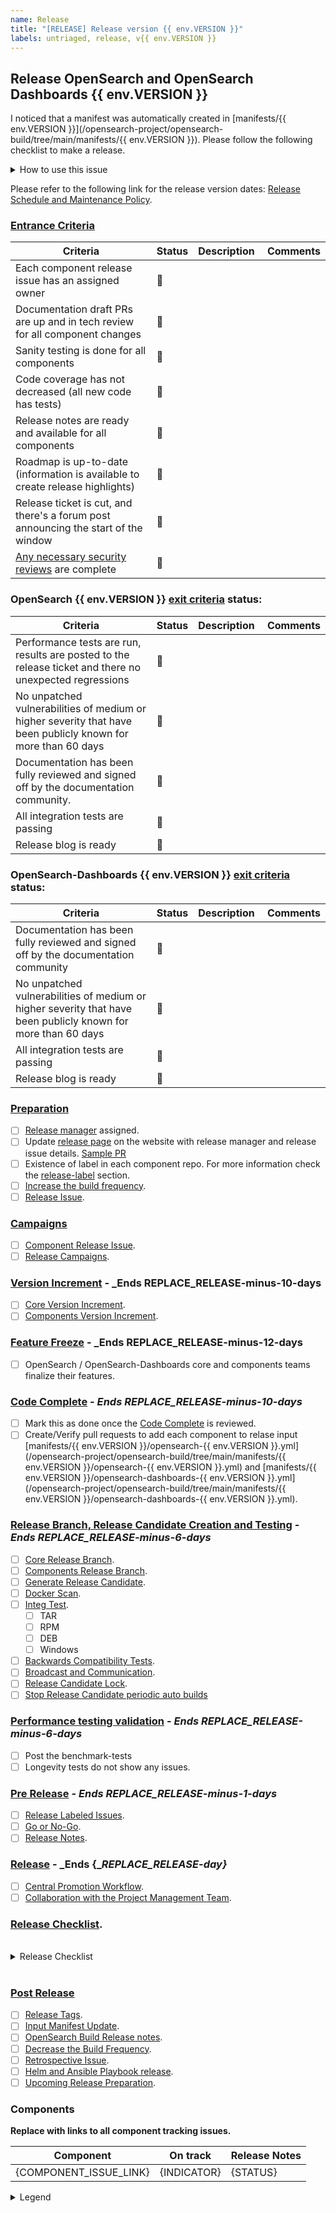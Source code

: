 ```yaml
---
name: Release
title: "[RELEASE] Release version {{ env.VERSION }}"
labels: untriaged, release, v{{ env.VERSION }}
---
```


## Release OpenSearch and OpenSearch Dashboards {{ env.VERSION }}

I noticed that a manifest was automatically created in [manifests/{{ env.VERSION }}](/opensearch-project/opensearch-build/tree/main/manifests/{{ env.VERSION }}). Please follow the following checklist to make a release.

<details><summary>How to use this issue</summary>
<p>

## This Release Issue

This issue captures the state of the OpenSearch release, its assignee (Release Manager) is responsible for driving the release. Please contact them or @mention them on this issue for help. There are linked issues on components of the release where individual components can be tracked. For more information check the the [Release Process OpenSearch Guide](https://github.com/opensearch-project/opensearch-build/wiki/Releasing-the-Distribution).

</p>
</details>

Please refer to the following link for the release version dates: [Release Schedule and Maintenance Policy](https://opensearch.org/releases.html).

### [Entrance Criteria](https://github.com/opensearch-project/.github/blob/main/RELEASING.md#entrance-criteria-to-start-release-window)
Criteria | Status | Description  | Comments
-- | -- | -- | --
Each component release issue has an assigned owner | :red_circle: |   |
Documentation draft PRs are up and in tech review for all component changes | :red_circle: |   |
Sanity testing is done for all components | :red_circle: |   |
Code coverage has not decreased (all new code has tests) | :red_circle: |   |
Release notes are ready and available for all components | :red_circle: |   |
Roadmap is up-to-date (information is available to create release highlights) | :red_circle: |   |
Release ticket is cut, and there's a forum post announcing the start of the window | :red_circle: |   |
[Any necessary security reviews](##Security-Reviews) are complete | :red_circle: |   |

### OpenSearch {{ env.VERSION }} [exit criteria](https://github.com/opensearch-project/.github/blob/main/RELEASING.md#exit-criteria-to-close-release-window) status:
Criteria | Status | Description  | Comments
-- | -- | -- | --
Performance tests are run, results are posted to the release ticket and there no unexpected regressions | :red_circle: |   |
No unpatched vulnerabilities of medium or higher severity that have been publicly known for more than 60 days | :red_circle: |   |
Documentation has been fully reviewed and   signed off by the documentation community. | :red_circle: |   |
All integration tests are passing |  :red_circle: |   |
Release blog is ready | :red_circle: |   |

### OpenSearch-Dashboards {{ env.VERSION }} [exit criteria](https://github.com/opensearch-project/.github/blob/main/RELEASING.md#exit-criteria-to-close-release-window) status:
Criteria | Status | Description  | Comments
-- | -- | -- | --
Documentation has been fully reviewed and   signed off by the documentation community | :red_circle: |   |
No unpatched vulnerabilities of medium or higher severity that have been publicly known for more than 60 days | :red_circle: |   |
All integration tests are passing | :red_circle: |   |
Release blog is ready | :red_circle: |   |

### [Preparation](https://github.com/opensearch-project/opensearch-build/wiki/Releasing-the-Distribution#preparation)

- [ ] [Release manager](https://github.com/opensearch-project/opensearch-build/wiki/Releasing-the-Distribution#release-manager) assigned.
- [ ] Update [release page](https://opensearch.org/releases.html) on the website with release manager and release issue details. [Sample PR](https://github.com/opensearch-project/project-website/pull/2642)
- [ ] Existence of label in each component repo. For more information check the [release-label](https://github.com/opensearch-project/opensearch-build/wiki/Releasing-the-Distribution#release-label) section.
- [ ] [Increase the build frequency](https://github.com/opensearch-project/opensearch-build/wiki/Releasing-the-Distribution#increase-the-build-frequency).
- [ ] [Release Issue](https://github.com/opensearch-project/opensearch-build/wiki/Releasing-the-Distribution#release-issue).

### [Campaigns](https://github.com/opensearch-project/opensearch-build/wiki/Releasing-the-Distribution#campaigns)

- [ ] [Component Release Issue](https://github.com/opensearch-project/opensearch-build/wiki/Releasing-the-Distribution#component-release-issues).
- [ ] [Release Campaigns](https://github.com/opensearch-project/opensearch-build/wiki/Releasing-the-Distribution#release-campaigns).

### [Version Increment](https://github.com/opensearch-project/opensearch-build/wiki/Releasing-the-Distribution#version-increment) - _Ends __REPLACE_RELEASE-minus-10-days__

- [ ] [Core Version Increment](https://github.com/opensearch-project/opensearch-build/wiki/Releasing-the-Distribution#core-version-increment).
- [ ] [Components Version Increment](https://github.com/opensearch-project/opensearch-build/wiki/Releasing-the-Distribution#components-version-increment).

### [Feature Freeze](https://github.com/opensearch-project/opensearch-build/wiki/Releasing-the-Distribution#code-complete-and-feature-freeze) - _Ends __REPLACE_RELEASE-minus-12-days__

- [ ] OpenSearch / OpenSearch-Dashboards core and components teams finalize their features.

### [Code Complete](https://github.com/opensearch-project/opensearch-build/wiki/Releasing-the-Distribution#code-complete-and-feature-freeze) - _Ends __REPLACE_RELEASE-minus-10-days___

- [ ] Mark this as done once the [Code Complete](https://github.com/opensearch-project/opensearch-build/wiki/Releasing-the-Distribution#code-complete-and-feature-freeze) is reviewed.
- [ ] Create/Verify pull requests to add each component to relase input [manifests/{{ env.VERSION }}/opensearch-{{ env.VERSION }}.yml](/opensearch-project/opensearch-build/tree/main/manifests/{{ env.VERSION }}/opensearch-{{ env.VERSION }}.yml) and [manifests/{{ env.VERSION }}/opensearch-dashboards-{{ env.VERSION }}.yml](/opensearch-project/opensearch-build/tree/main/manifests/{{ env.VERSION }}/opensearch-dashboards-{{ env.VERSION }}.yml).

### [Release Branch, Release Candidate Creation and Testing](https://github.com/opensearch-project/opensearch-build/wiki/Releasing-the-Distribution#release-candidate-creation-and-testing) - _Ends __REPLACE_RELEASE-minus-6-days___

- [ ] [Core Release Branch](https://github.com/opensearch-project/opensearch-build/wiki/Releasing-the-Distribution#core).
- [ ] [Components Release Branch](https://github.com/opensearch-project/opensearch-build/wiki/Releasing-the-Distribution#components).
- [ ] [Generate Release Candidate](https://github.com/opensearch-project/opensearch-build/wiki/Releasing-the-Distribution#release-candidate).
- [ ] [Docker Scan](https://github.com/opensearch-project/opensearch-build/wiki/Releasing-the-Distribution#docker-scan).
- [ ] [Integ Test](https://github.com/opensearch-project/opensearch-build/wiki/Releasing-the-Distribution#integration-test).
   - [ ] TAR
   - [ ] RPM
   - [ ] DEB
   - [ ] Windows
- [ ] [Backwards Compatibility Tests](https://github.com/opensearch-project/opensearch-build/wiki/Releasing-the-Distribution#backwards-compatibility-tests).
- [ ] [Broadcast and Communication](https://github.com/opensearch-project/opensearch-build/wiki/Releasing-the-Distribution#broadcast-and-communication).
- [ ] [Release Candidate Lock](https://github.com/opensearch-project/opensearch-build/wiki/Releasing-the-Distribution#release-candidate-lock).
- [ ] [Stop Release Candidate periodic auto builds](https://github.com/opensearch-project/opensearch-build/wiki/Releasing-the-Distribution#stop-periodic-auto-builds)
### [Performance testing validation](https://github.com/opensearch-project/opensearch-build/wiki/Releasing-the-Distribution#benchmark-tests) - _Ends __REPLACE_RELEASE-minus-6-days___

- [ ] Post the benchmark-tests
- [ ] Longevity tests do not show any issues.

### [Pre Release](https://github.com/opensearch-project/opensearch-build/wiki/Releasing-the-Distribution#pre-release) - _Ends __REPLACE_RELEASE-minus-1-days___

- [ ] [Release Labeled Issues](https://github.com/opensearch-project/opensearch-build/wiki/Releasing-the-Distribution#release-labeled-issues).
- [ ] [Go or No-Go](https://github.com/opensearch-project/opensearch-build/wiki/Releasing-the-Distribution#go-or-no-go).
- [ ] [Release Notes](https://github.com/opensearch-project/opensearch-build/wiki/Releasing-the-Distribution#release-notes).

### [Release](https://github.com/opensearch-project/opensearch-build/wiki/Releasing-the-Distribution#main-release) - _Ends {__REPLACE_RELEASE-day}_

- [ ] [Central Promotion Workflow](https://github.com/opensearch-project/opensearch-build/wiki/Central-Release-Promotion-Workflow).
- [ ] [Collaboration with the Project Management Team](https://github.com/opensearch-project/opensearch-build/wiki/Releasing-the-Distribution#collaboration-with-the-project-management-team).

### [Release Checklist](https://github.com/opensearch-project/opensearch-build/wiki/Releasing-the-Distribution#release-checklist).

<br>
<details><summary>Release Checklist</summary>
<p>

### Pre-Release activities
- [ ] Promote Repos.
   - - [ ] OS
   - - [ ] OSD
- [ ] Promote Artifacts.
   - - [ ] Windows
   - - [ ] Linux Debian
   - - [ ] Linux RPM
   - - [ ] Linux TAR
- [ ] Consolidated Release Notes.

### Release activities
- [ ] Docker Promotion.
- [ ] Release Validation part 1.
     -  - [ ] OpenSearch and OpenSearch Dashboard Validation.
     -  - [ ] Validate the native plugin installation.
- [ ] Merge consolidated release notes PR.
- [ ] Website and Documentation Changes.
    - - [ ] Merge staging website PR.
    - - [ ] Promote the website changes to prod.
    - - [ ] Add website alert.
- [ ] Release Validation part 2.
    -  - [ ] Validate the artifact download URL's and signatures. 
- [ ] Release Validation part 3.
    -  - [ ] Trigger the validation build (Search for `Completed validation for <>` in the logs).
- [ ] Maven Promotion.
- [ ] Publish blog posts.
- [ ] Advertise on Social Media.
- [ ]  Post on public slack and Github Release issue.

</p>
</details>
<br>

### [Post Release](https://github.com/opensearch-project/opensearch-build/wiki/Releasing-the-Distribution#post-release)

- [ ] [Release Tags](https://github.com/opensearch-project/opensearch-build/wiki/Releasing-the-Distribution#release-tags).
- [ ] [Input Manifest Update](https://github.com/opensearch-project/opensearch-build/wiki/Releasing-the-Distribution#input-manifest-update).
- [ ] [OpenSearch Build Release notes](https://github.com/opensearch-project/opensearch-build/wiki/Releasing-the-Distribution#opensearch-build-release-notes).
- [ ] [Decrease the Build Frequency](https://github.com/opensearch-project/opensearch-build/wiki/Releasing-the-Distribution#decrease-the-build-frequency).
- [ ] [Retrospective Issue](https://github.com/opensearch-project/opensearch-build/wiki/Releasing-the-Distribution#retrospective-issue).
- [ ] [Helm and Ansible Playbook release](https://github.com/opensearch-project/opensearch-build/wiki/Releasing-the-Distribution#helm-and-ansible-playbook-release).
- [ ] [Upcoming Release Preparation](https://github.com/opensearch-project/opensearch-build/wiki/Releasing-the-Distribution#upcoming-release-preparation).

### Components

__Replace with links to all component tracking issues.__

| Component | On track | Release Notes |
| --------- | -------- | ----- |
| {COMPONENT_ISSUE_LINK} | {INDICATOR} | {STATUS} |

<details><summary>Legend</summary>
<p>

| Symbol | Meaning |
| -------- | ---------- |
| :green_circle: | On track with overall release |
| :yellow_circle: | Missed last milestone |
| :red_circle: | Missed multiple milestones |

</p>
</details>
